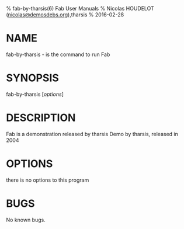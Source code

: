 % fab-by-tharsis(6) Fab User Manuals
% Nicolas HOUDELOT (nicolas@demosdebs.org),tharsis
% 2016-02-28

# NAME
fab-by-tharsis - is the command to run Fab 

# SYNOPSIS
fab-by-tharsis [*options*]

# DESCRIPTION
Fab  is a demonstration released by tharsis
Demo by tharsis, released in 2004

# OPTIONS
there is no options to this program

# BUGS
No known bugs.

